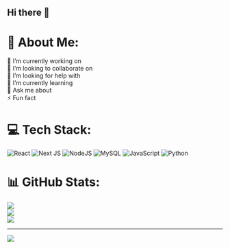 ## Hi there 👋

# 💫 About Me:

🔭 I’m currently working on<br>👯 I’m looking to collaborate on<br>🤝 I’m looking for help with<br>🌱 I’m currently learning<br>💬 Ask me about<br>⚡ Fun fact

# 💻 Tech Stack:

![React](https://img.shields.io/badge/react-%2320232a.svg?style=for-the-badge&logo=react&logoColor=%2361DAFB) ![Next JS](https://img.shields.io/badge/Next-black?style=for-the-badge&logo=next.js&logoColor=white) ![NodeJS](https://img.shields.io/badge/node.js-6DA55F?style=for-the-badge&logo=node.js&logoColor=white) ![MySQL](https://img.shields.io/badge/mysql-4479A1.svg?style=for-the-badge&logo=mysql&logoColor=white) ![JavaScript](https://img.shields.io/badge/javascript-%23323330.svg?style=for-the-badge&logo=javascript&logoColor=%23F7DF1E) ![Python](https://img.shields.io/badge/python-3670A0?style=for-the-badge&logo=python&logoColor=ffdd54)

# 📊 GitHub Stats:

![](https://github-readme-stats.vercel.app/api?username=Zan-Mhmmdr&theme=highcontrast&hide_border=false&include_all_commits=true&count_private=true)<br/>
![](https://nirzak-streak-stats.vercel.app/?user=Zan-Mhmmdr&theme=highcontrast&hide_border=false)<br/>
![](https://github-readme-stats.vercel.app/api/top-langs/?username=Zan-Mhmmdr&theme=highcontrast&hide_border=false&include_all_commits=true&count_private=true&layout=compact)

---

[![](https://visitcount.itsvg.in/api?id=Zan-Mhmmdr&icon=0&color=0)](https://visitcount.itsvg.in)

<!-- Proudly created with GPRM ( https://gprm.itsvg.in ) -->

